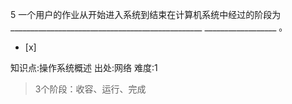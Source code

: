 5
一个用户的作业从开始进入系统到结束在计算机系统中经过的阶段为________________________________________________
__________________ 。
- [x]

知识点:操作系统概述
出处:网络
难度:1
> 3个阶段：收容、运行、完成
